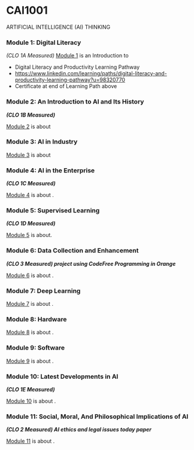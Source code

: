 # CAI1001
ARTIFICIAL INTELLIGENCE (AI) THINKING


### Module 1: Digital Literacy 
*(CLO 1A Measured)*
[Module 1](./Module_1/README.md) is an Introduction to 
 * Digital Literacy and Productivity Learning Pathway
 * https://www.linkedin.com/learning/paths/digital-literacy-and-productivity-learning-pathway?u=98320770
 * Certificate at end of Learning Path above

### Module 2: An Introduction to AI and Its History 
***(CLO 1B Measured)***

[Module 2](./Module_2/README.md) is about 


### Module 3: AI in Industry
[Module 3](./Module_3/README.md) is about
 

### Module 4: AI in the Enterprise 
***(CLO 1C Measured)***

[Module 4](./Module_4/README.md) is about .

### Module 5: Supervised Learning  
***(CLO 1D Measured)***

[Module 5](./Module_5/README.md) is about.

### Module 6: Data Collection and Enhancement 
***(CLO 3 Measured) project using CodeFree Programming in Orange***

[Module 6](./Module_6/README.md) is about .

### Module 7: Deep Learning 
[Module 7](./Module_7/README.md) is about .

### Module 8: Hardware
[Module 8](./Module_8/README.md) is about .

### Module 9: Software
[Module 9](./Module_9/README.md) is about .

### Module 10: Latest Developments in AI 
***(CLO 1E Measured)***

[Module 10](./Module_10/README.md) is about .

### Module 11: Social, Moral, And Philosophical Implications of AI 
***(CLO 2 Measured) AI ethics and legal issues today paper***

[Module 11](./Module_11/README.md) is about .


